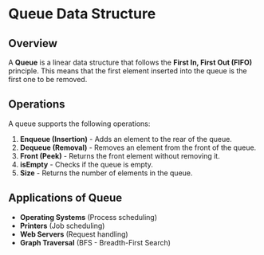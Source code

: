 # Queue Data Structure

## Overview
A **Queue** is a linear data structure that follows the **First In, First Out (FIFO)** principle. This means that the first element inserted into the queue is the first one to be removed.

## Operations
A queue supports the following operations:

1. **Enqueue (Insertion)** - Adds an element to the rear of the queue.
2. **Dequeue (Removal)** - Removes an element from the front of the queue.
3. **Front (Peek)** - Returns the front element without removing it.
4. **isEmpty** - Checks if the queue is empty.
5. **Size** - Returns the number of elements in the queue.

## Applications of Queue
- **Operating Systems** (Process scheduling)
- **Printers** (Job scheduling)
- **Web Servers** (Request handling)
- **Graph Traversal** (BFS - Breadth-First Search)
